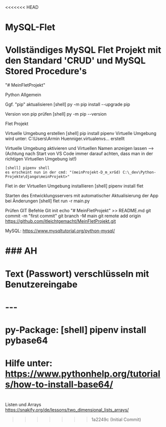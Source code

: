 <<<<<<< HEAD
# MySQL-Flet
Vollständiges MySQL Flet Projekt mit den Standard 'CRUD' und MySQL Stored Procedure's
=======
"# MeinFletProjekt"

Python Allgemein

Ggf. "pip" aktualisieren
[shell] py -m pip install --upgrade pip

Version von pip prüfen
[shell] py -m pip --version

Flet Projekt

Virtuelle Umgebung erstellen
[shell] pip install pipenv
Virtuelle Umgebung wird unter: C:\Users\Armin Huenniger\.virtualenvs\... erstellt

Virtuelle Umgebung aktivieren und Virtuellen Namen anzeigen lassen
--> (Achtung nach Start von VS Code immer darauf achten, dass man in der richtigen Virtuellen Umgebung ist!)

    [shell] pipenv shell
    es erscheint nun in der cmd: "(meinProjekt-D_m_xrGd) C:\_dev\Python-Projekte\django\meinProjekt>"

Flet in der Virtuellen Umgebung installieren
[shell] pipenv install flet

Starten des Entwicklungsservers mit automatischer Aktualisierung der App bei Änderungen
[shell] flet run -r main.py

Prüfen GIT Befehle
Git init
echo "# MeinFletProjekt" >> README.md
git commit -m "first commit"
git branch -M main
git remote add origin https://github.com/itleichtgemacht/MeinFletProjekt.git


MySQL:
https://www.mysqltutorial.org/python-mysql/


# ### AH
# Text (Passwort) verschlüsseln mit Benutzereingabe
# ---
# py-Package:  [shell] pipenv install pybase64 
# Hilfe unter: https://www.pythonhelp.org/tutorials/how-to-install-base64/
# ###


Listen und Arrays
https://snakify.org/de/lessons/two_dimensional_lists_arrays/

>>>>>>> 1a2249c (Initial Commit)
